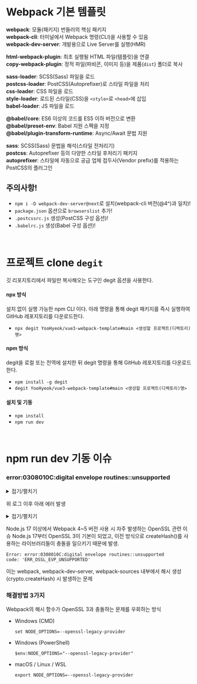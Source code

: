 # Webpack 기본 템플릿

__webpack__: 모듈(패키지) 번들러의 핵심 패키지<br>
__webpack-cli__: 터미널에서 Webpack 명령(CLI)을 사용할 수 있음<br>
__webpack-dev-server__: 개발용으로 Live Server를 실행(HMR)<br>

__html-webpack-plugin__: 최초 실행될 HTML 파일(템플릿)을 연결<br>
__copy-webpack-plugin__: 정적 파일(파비콘, 이미지 등)을 제품(`dist`) 폴더로 복사<br>

__sass-loader__: SCSS(Sass) 파일을 로드<br>
__postcss-loader__: PostCSS(Autoprefixer)로 스타일 파일을 처리<br>
__css-loader__: CSS 파일을 로드<br>
__style-loader__: 로드된 스타일(CSS)을 `<style>`로 `<head>`에 삽입<br>
__babel-loader__: JS 파일을 로드<br>

__@babel/core__: ES6 이상의 코드를 ES5 이하 버전으로 변환<br>
__@babel/preset-env__: Babel 지원 스펙을 지정<br>
__@babel/plugin-transform-runtime__: Async/Await 문법 지원<br>

__sass__: SCSS(Sass) 문법을 해석(스타일 전처리기)<br>
__postcss__: Autoprefixer 등의 다양한 스타일 후처리기 패키지<br>
__autoprefixer__: 스타일에 자동으로 공급 업체 접두사(Vendor prefix)를 적용하는 PostCSS의 플러그인<br> 

## 주의사항!

- `npm i -D webpack-dev-server@next`로 설치(webpack-cli 버전(@4^)과 일치)!<br>
- `package.json` 옵션으로 `browserslist` 추가!<br>
- `.postcssrc.js` 생성(PostCSS 구성 옵션)!<br>
- `.babelrc.js` 생성(Babel 구성 옵션)!<br>

<br>

# 프로젝트 clone `degit`
깃 리포지토리에서 파일만 복사해오는 도구인 degit 옵션을 사용한다.

#### npx 방식
설치 없이 실행 가능한 npm CLI 이다.
아래 명령을 통해 degit 패키지를 즉시 실행하여 GitHub 레포지토리를 다운로드한다.
- `npx degit YooHyeok/vue3-webpack-template#main <생성할 프로젝트(디렉토리)명>`

#### npm 방식
degit을 로컬 또는 전역에 설치한 뒤 degit 명령을 통해 GitHub 레포지토리를 다운로드한다.
- `npm install -g degit`
- `degit YooHyeok/vue3-webpack-template#main <생성할 프로젝트(디렉토리)명>`

#### 설치 및 기동
- `npm install`
- `npm run dev`

<br>

# npm run dev 기동 이슈
### error:0308010C:digital envelope routines::unsupported

<details>
<summary>접기/펼치기</summary>
<br>

```
> webpack-basic@1.0.0 dev
> webpack-dev-server --mode development

Browserslist: caniuse-lite is outdated. Please run:
npx browserslist@latest --update-db

Why you should do it regularly:
https://github.com/browserslist/browserslist#browsers-data-updating
<i> [webpack-dev-server] Project is running at http://[::1]:8080/
<i> [webpack-dev-server] Content not from webpack is served from {프로젝트 경로}
```
</details>

위 로그 이후 아래 에러 발생

<details>
<summary>접기/펼치기</summary>
<br>

```
node:internal/crypto/hash:68
  this[kHandle] = new _Hash(algorithm, xofLen);
                  ^

Error: error:0308010C:digital envelope routines::unsupported
    at new Hash (node:internal/crypto/hash:68:19)
    at Object.createHash (node:crypto:138:10)
    at BulkUpdateDecorator.hashFactory (C:\Programming\workspace_vs\vue-cli-9din-sass-props-button\node_modules\webpack\lib\util\createHash.js:144:18)
    at BulkUpdateDecorator.update (C:\Programming\workspace_vs\vue-cli-9din-sass-props-button\node_modules\webpack\lib\util\createHash.js:46:50)
    at RawSource.updateHash (C:\Programming\workspace_vs\vue-cli-9din-sass-props-button\node_modules\webpack-sources\lib\RawSource.js:64:8)
    at NormalModule._initBuildHash (C:\Programming\workspace_vs\vue-cli-9din-sass-props-button\node_modules\webpack\lib\NormalModule.js:829:17)
    at handleParseResult (C:\Programming\workspace_vs\vue-cli-9din-sass-props-button\node_modules\webpack\lib\NormalModule.js:894:10)
    at C:\Programming\workspace_vs\vue-cli-9din-sass-props-button\node_modules\webpack\lib\NormalModule.js:985:4
    at processResult (C:\Programming\workspace_vs\vue-cli-9din-sass-props-button\node_modules\webpack\lib\NormalModule.js:716:11)
    at C:\Programming\workspace_vs\vue-cli-9din-sass-props-button\node_modules\webpack\lib\NormalModule.js:768:5 {
  opensslErrorStack: [ 'error:03000086:digital envelope routines::initialization error' ],
  library: 'digital envelope routines',
  reason: 'unsupported',
  code: 'ERR_OSSL_EVP_UNSUPPORTED'
}
```
</details>

 Node.js 17 이상에서 Webpack 4~5 버전 사용 시 자주 발생하는 OpenSSL 관련 이슈
 Node.js 17부터 OpenSSL 3이 기본이 되었고, 이전 방식으로 createHash()를 사용하는 라이브러리들이 충돌을 일으키기 때문에 발생.
```
Error: error:0308010C:digital envelope routines::unsupported
code: 'ERR_OSSL_EVP_UNSUPPORTED'
```
이는 webpack, webpack-dev-server, webpack-sources 내부에서 해시 생성(crypto.createHash) 시 발생하는 문제

### 해결방법 3가지
Webpack의 해시 함수가 OpenSSL 3과 충돌하는 문제를 우회하는 방식

- Windows (CMD)
  ```
  set NODE_OPTIONS=--openssl-legacy-provider
  ```

- Windows (PowerShell)
  ```
  $env:NODE_OPTIONS="--openssl-legacy-provider"
  ```

- macOS / Linux / WSL
  ```
  export NODE_OPTIONS=--openssl-legacy-provider
  ```